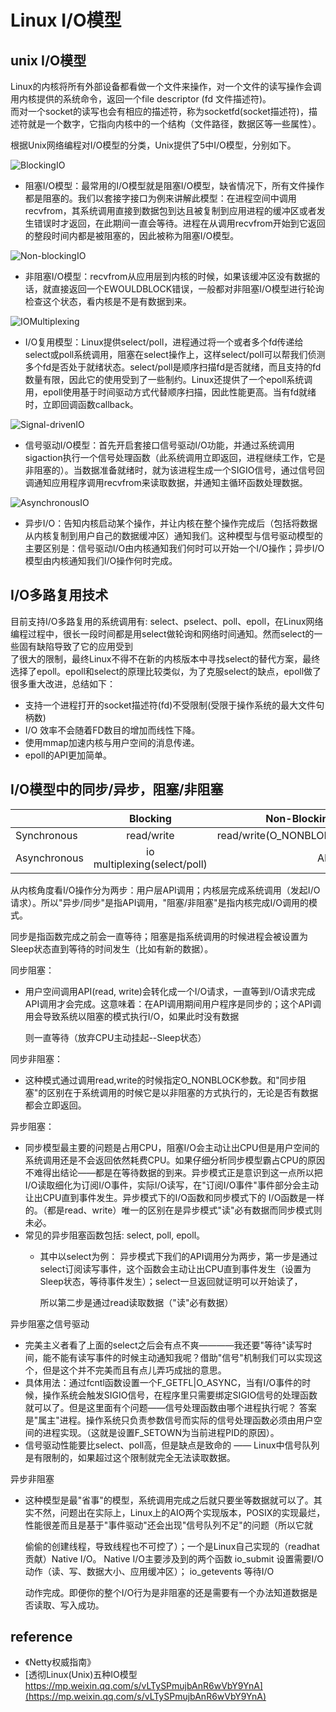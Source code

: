 # Linux I/O模型

## unix I/O模型

Linux的内核将所有外部设备都看做一个文件来操作，对一个文件的读写操作会调用内核提供的系统命令，返回一个file descriptor \(fd 文件描述符\)。  
而对一个socket的读写也会有相应的描述符，称为socketfd\(socket描述符\)，描述符就是一个数字，它指向内核中的一个结构（文件路径，数据区等一些属性）。

根据Unix网络编程对I/O模型的分类，Unix提供了5中I/O模型，分别如下。

![BlockingIO](https://github.com/SwanSpouse/redis_go/blob/master/z_docs/socket/BlockingIO.png?raw=true)

* 阻塞I/O模型：最常用的I/O模型就是阻塞I/O模型，缺省情况下，所有文件操作都是阻塞的。我们以套接字接口为例来讲解此模型：在进程空间中调用recvfrom，其系统调用直接到数据包到达且被复制到应用进程的缓冲区或者发生错误时才返回，在此期间一直会等待。进程在从调用recvfrom开始到它返回的整段时间内都是被阻塞的，因此被称为阻塞I/O模型。

![Non-blockingIO](https://github.com/SwanSpouse/redis_go/blob/master/z_docs/socket/Non-blockingIO.png?raw=true)

* 非阻塞I/O模型：recvfrom从应用层到内核的时候，如果该缓冲区没有数据的话，就直接返回一个EWOULDBLOCK错误，一般都对非阻塞I/O模型进行轮询检查这个状态，看内核是不是有数据到来。

![IOMultiplexing](https://github.com/SwanSpouse/redis_go/blob/master/z_docs/socket/IOMultiplexing.png?raw=true)

* I/O复用模型：Linux提供select/poll，进程通过将一个或者多个fd传递给select或poll系统调用，阻塞在select操作上，这样select/poll可以帮我们侦测多个fd是否处于就绪状态。select/poll是顺序扫描fd是否就绪，而且支持的fd数量有限，因此它的使用受到了一些制约。Linux还提供了一个epoll系统调用，epoll使用基于时间驱动方式代替顺序扫描，因此性能更高。当有fd就绪时，立即回调函数callback。

![Signal-drivenIO](https://github.com/SwanSpouse/redis_go/blob/master/z_docs/socket/Signal-drivenIO.png?raw=true)

* 信号驱动I/O模型：首先开启套接口信号驱动I/O功能，并通过系统调用sigaction执行一个信号处理函数（此系统调用立即返回，进程继续工作，它是非阻塞的）。当数据准备就绪时，就为该进程生成一个SIGIO信号，通过信号回调通知应用程序调用recvfrom来读取数据，并通知主循环函数处理数据。

![AsynchronousIO](https://github.com/SwanSpouse/redis_go/blob/master/z_docs/socket/AsynchronousIO.png?raw=true)

* 异步I/O：告知内核启动某个操作，并让内核在整个操作完成后（包括将数据从内核复制到用户自己的数据缓冲区）通知我们。这种模型与信号驱动模型的主要区别是：信号驱动I/O由内核通知我们何时可以开始一个I/O操作；异步I/O模型由内核通知我们I/O操作何时完成。

## I/O多路复用技术

目前支持I/O多路复用的系统调用有: select、pselect、poll、epoll，在Linux网络编程过程中，很长一段时间都是用select做轮询和网络时间通知。然而select的一些固有缺陷导致了它的应用受到  
了很大的限制，最终Linux不得不在新的内核版本中寻找select的替代方案，最终选择了epoll。epoll和select的原理比较类似，为了克服select的缺点，epoll做了很多重大改进，总结如下：

* 支持一个进程打开的socket描述符\(fd\)不受限制\(受限于操作系统的最大文件句柄数\)
* I/O 效率不会随着FD数目的增加而线性下降。
* 使用mmap加速内核与用户空间的消息传递。
* epoll的API更加简单。

## I/O模型中的同步/异步，阻塞/非阻塞

|  | Blocking | Non-Blocking |
| :--- | :---: | ---: |
| Synchronous | read/write | read/write\(O\_NONBLOK\) |
| Asynchronous | io multiplexing\(select/poll\) | AIO |

从内核角度看I/O操作分为两步：用户层API调用；内核层完成系统调用（发起I/O请求）。所以"异步/同步"是指API调用，"阻塞/非阻塞"是指内核完成I/O调用的模式。

同步是指函数完成之前会一直等待；阻塞是指系统调用的时候进程会被设置为Sleep状态直到等待的时间发生（比如有新的数据）。

同步阻塞：

* 用户空间调用API\(read, write\)会转化成一个I/O请求，一直等到I/O请求完成API调用才会完成。这意味着：在API调用期间用户程序是同步的；这个API调用会导致系统以阻塞的模式执行I/O，如果此时没有数据

  则一直等待（放弃CPU主动挂起--Sleep状态）

同步非阻塞：

* 这种模式通过调用read,write的时候指定O\_NONBLOCK参数。和"同步阻塞"的区别在于系统调用的时候它是以非阻塞的方式执行的，无论是否有数据都会立即返回。

异步阻塞：

* 同步模型最主要的问题是占用CPU，阻塞I/O会主动让出CPU但是用户空间的系统调用还是不会返回依然耗费CPU。如果仔细分析同步模型霸占CPU的原因不难得出结论——都是在等待数据的到来。异步模式正是意识到这一点所以把I/O读取细化为订阅I/O事件，实际I/O读写，在"订阅I/O事件"事件部分会主动让出CPU直到事件发生。异步模式下的I/O函数和同步模式下的 I/O函数是一样的。（都是read、write）唯一的区别在是异步模式"读"必有数据而同步模式则未必。
* 常见的异步阻塞函数包括: select, poll, epoll。
  * 其中以select为例： 异步模式下我们的API调用分为两步，第一步是通过select订阅读写事件，这个函数会主动让出CPU直到事件发生（设置为Sleep状态，等待事件发生）；select一旦返回就证明可以开始读了，

    所以第二步是通过read读取数据（"读"必有数据）

异步阻塞之信号驱动

* 完美主义者看了上面的select之后会有点不爽————我还要"等待"读写时间，能不能有读写事件的时候主动通知我呢？借助"信号"机制我们可以实现这个，但是这个并不完美而且有点儿弄巧成拙的意思。
* 具体用法：通过fcntl函数设置一个F\_GETFL\|O\_ASYNC，当有I/O事件的时候，操作系统会触发SIGIO信号，在程序里只需要绑定SIGIO信号的处理函数就可以了。但是这里面有个问题——信号处理函数由哪个进程执行呢？ 答案是"属主"进程。操作系统只负责参数信号而实际的信号处理函数必须由用户空间的进程实现。（这就是设置F\_SETOWN为当前进程PID的原因）。
* 信号驱动性能要比select、poll高，但是缺点是致命的 —— Linux中信号队列是有限制的，如果超过这个限制就完全无法读取数据。

异步非阻塞

* 这种模型是最"省事"的模型，系统调用完成之后就只要坐等数据就可以了。其实不然，问题出在实际上，Linux上的AIO两个实现版本，POSIX的实现最烂，性能很差而且是基于"事件驱动"还会出现"信号队列不足"的问题（所以它就

  偷偷的创建线程，导致线程也不可控了）；一个是Linux自己实现的（readhat贡献）Native I/O。 Native I/O主要涉及到的两个函数 io\_submit 设置需要I/O动作（读、写、数据大小、应用缓冲区）； io\_getevents 等待I/O

  动作完成。即便你的整个I/O行为是非阻塞的还是需要有一个办法知道数据是否读取、写入成功。

## reference

* 《Netty权威指南》
* [透彻Linux\(Unix\)五种IO模型  https://mp.weixin.qq.com/s/vLTySPmujbAnR6wVbY9YnA](https://mp.weixin.qq.com/s/vLTySPmujbAnR6wVbY9YnA)

